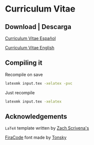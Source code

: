 # Curriculum Vitae

## Download | Descarga

[Curriculum Vitae Español](https://raw.githubusercontent.com/zrgio/cv/main/sergio_ulloa_es.pdf)

[Curriculum Vitae English](https://raw.githubusercontent.com/zrgio/cv/main/sergio_ulloa_en.pdf)

## Compiling it

Recompile on save

```sh
latexmk input.tex -xelatex -pvc
```

Just recompile

```sh
latexmk input.tex -xelatex
```

## Acknowledgements

`LaTeX` template written by [Zach Scrivena's](https://github.com/zachscrivena/simple-resume-cv)

[FiraCode](https://github.com/tonsky/FiraCode) font made by [Tonsky](https://github.com/tonsky)
